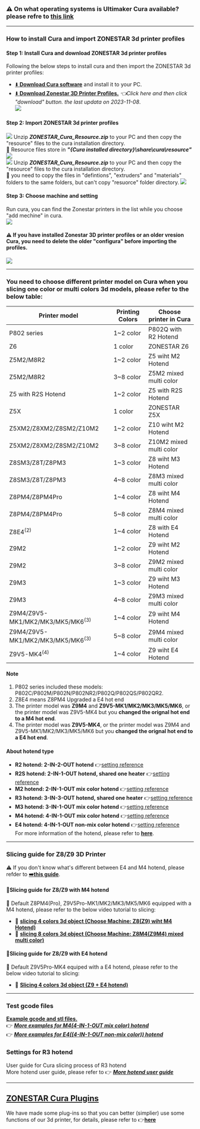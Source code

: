 ### :warning: On what operating systems is Ultimaker Cura available? please refre to [this link](https://support.makerbot.com/s/article/1667337917781)

-----
### How to install Cura and import ZONESTAR 3d printer profiles
#### Step 1: Install Cura and download ZONESTAR 3d printer profiles
Following the below steps to install cura and then import the ZONESTAR 3d printer profiles:  
- [:arrow_down: **Download Cura software**](https://github.com/Ultimaker/Cura/releases/download/5.4.0/UltiMaker-Cura-5.4.0-win64.exe) and install it to your PC.
- [:arrow_down: **Download Zonestar 3D Printer Profiles.**](https://github.com/ZONESTAR3D/Slicing-Guide/blob/master/cura/ZONESTAR_Cura_resources.zip) *:point_left:Click here and then click "download" button. the last updata on 2023-11-08*.   
![](downloadzip.gif)  
#### Step 2: Import ZONESTAR 3d printer profiles
![](./win.jpg) Unzip ***ZONESTAR_Cura_Resource.zip*** to your PC and then copy the "resource" files to the cura installation directory.    
:pushpin: Resource files store in ***"{Cura installed directory}\share\cura\resource"***    
![](ImportProfiles.gif)  
![](./macos.jpg) Unzip ***ZONESTAR_Cura_Resource.zip*** to your PC and then copy the "resource" files to the cura installation directory.    
:pushpin: you need to copy the files in "defintions", "extruders" and "materials" folders to the same folders, but can't copy "resuorce" folder directory.
![](ImportProfiles-MacOS.gif)    

#### Step 3: Choose machine and setting
Run cura, you can find the Zonestar printers in the list while you choose "add mechine" in cura.    
![](machinelist.gif)
#### :warning: If you have installed Zonestar 3D printer profiles or an older vresion Cura, you need to delete the older "configura" before importing the profiles.
![](delete.gif)   

-----  
### You need to choose different printer model on Cura when you slicing one color or multi colors 3d models, please refer to the below table:
|   Printer model                                 |Printing Colors | Choose printer in Cura |
|-------------------------------------------------|----------------|------------------------|
| P802 series                                     | 1~2 color      | P802Q with R2 Hotend   |
| Z6                                              | 1 color        | ZONESTAR Z6            |
| Z5M2/M8R2                                       | 1~2 color      | Z5 wiht M2 Hotend      |
| Z5M2/M8R2                                       | 3~8 color      | Z5M2 mixed multi color |
| Z5 with R2S Hotend                              | 1~2 color      | Z5 with R2S Hotend     |
| Z5X                                             | 1 color        | ZONESTAR Z5X           |
| Z5XM2/Z8XM2/Z8SM2/Z10M2                         | 1~2 color      | Z10 wiht M2 Hotend     |
| Z5XM2/Z8XM2/Z8SM2/Z10M2                         | 3~8 color      | Z10M2 mixed multi color|
| Z8SM3/Z8T/Z8PM3                                 | 1~3 color      | Z8 wiht M3 Hotend      |
| Z8SM3/Z8T/Z8PM3                                 | 4~8 color      | Z8M3 mixed multi color |
| Z8PM4/Z8PM4Pro                                  | 1~4 color      | Z8 wiht M4 Hotend      |
| Z8PM4/Z8PM4Pro                                  | 5~8 color      | Z8M4 mixed multi color |
| Z8E4<sup>(2)</sup>                              | 1~4 color      | Z8 with E4 Hotend      |
| Z9M2                                            | 1~2 color      | Z9 wiht M2 Hotend      |
| Z9M2                                            | 3~8 color      | Z9M2 mixed multi color |
| Z9M3                                            | 1~3 color      | Z9 wiht M3 Hotend      |
| Z9M3                                            | 4~8 color      | Z9M3 mixed multi color |
| Z9M4/Z9V5-MK1/MK2/MK3/MK5/MK6<sup>(3)</sup>     | 1~4 color      | Z9 wiht M4 Hotend      |
| Z9M4/Z9V5-MK1/MK2/MK3/MK5/MK6<sup>(3)</sup>     | 5~8 color      | Z9M4 mixed multi color |
| Z9V5-MK4<sup>(4)</sup>                          | 1~4 color      | Z9 wiht E4 Hotend      |
#### Note 
1. P802 series included these models: P802C/P802M/P802N/P802NR2/P802Q/P802QS/P802QR2.
2. Z8E4 means Z8PM4 Upgraded a E4 hot end
3. The printer model was **Z9M4** and **Z9V5-MK1/MK2/MK3/MK5/MK6**, or the printer model was Z9V5-MK4 but you **changed the orignal hot end to a M4 hot end**.
4. The printer model was **Z9V5-MK4**, or the printer model was Z9M4 and Z9V5-MK1/MK2/MK3/MK5/MK6 but you **changed the orignal hot end to a E4 hot end**.

#### About hotend type
- **R2 hotend:  2-IN-2-OUT hotend** :point_right:[setting reference](./R2_Hotend/)    
- **R2S hotend: 2-IN-1-OUT hotend, shared one heater** :point_right:[setting reference](./R2S_Hotend/)    
- **M2 hotend: 2-IN-1-OUT mix color hotend** :point_right:[setting reference](./M2_Hotend/)    
- **R3 hotend: 3-IN-3-OUT hotend, shared one heater** :point_right:[setting reference](./R3_hotend/)    
- **M3 hotend: 3-IN-1-OUT mix color hotend** :point_right:[setting reference](./M3_Hotend/)    
- **M4 hotend: 4-IN-1-OUT mix color hotend** :point_right:[setting reference](./M4_Hotend/)        
- **E4 hotend: 4-IN-1-OUT non-mix color hotend** :point_right:[setting reference](./E4_Hotend/)      
For more information of the hotend, please refer to [**here**](https://github.com/ZONESTAR3D/Upgrade-kit-guide/tree/main/HOTEND).

-----  
### Slicing guide for Z8/Z9 3D Printer
:warning: If you don't know what's different between E4 and M4 hotend, please refder to [**:arrow_right:this guide**](https://github.com/ZONESTAR3D/Upgrade-kit-guide/tree/main/HOTEND/FAQ_M4E4.md).
#### :book:Slicing guide for Z8/Z9 with M4 hotend
:pushpin: Default Z8PM4(Pro), Z9V5Pro-MK1/MK2/MK3/MK5/MK6 equipped with a M4 hotend, please refer to the below video tutorial to slicing:
- :movie_camera: [**slicing 4 colors 3d object (Choose Machine: Z8(Z9) wiht M4 Hotend)**](https://youtu.be/hP6Socp-Cz0)    
- :movie_camera: [**slicing 8 colors 3d object (Choose Machine: Z8M4(Z9M4) mixed multi color)**](https://youtu.be/qQ6UnTysqK0)  
#### :book:Slicing guide for Z8/Z9 with E4 hotend
:pushpin: Default Z9V5Pro-MK4 equiped with a E4 hotend, please refer to the below video tutorial to slicing:
- :book: [**Slicing 4 colors 3d object (Z9 + E4 hotend)**](./E4_hotend/readme.md)


-----
### Test gcode files
[**Example gcode and stl files.**](./test-gcode-file/readme.md)    
:point_right: [***More examples for M4(4-IN-1-OUT mix color) hotend***](https://github.com/ZONESTAR3D/Upgrade-kit-guide/tree/main/HOTEND/M4%20%204-IN-1-OUT%20Mixing%20Color%20Hotend)  
:point_right: [***More examples for E4((4-IN-1-OUT non-mix color)) hotend***](https://github.com/ZONESTAR3D/Upgrade-kit-guide/tree/main/HOTEND/E4%204-IN-1-OUT%20Non-Mixing%20Color%20Hotend)  
### Settings for R3 hotend 
User guide for Cura slicing process of R3 hotend   
More hotend user guide, please refer to :point_right: [***More hotend user guide***](https://github.com/ZONESTAR3D/Upgrade-kit-guide/tree/main/HOTEND)  

-----
## [ZONESTAR Cura Plugins](./plugins/readme.md)
We have made some plug-ins so that you can better (simplier) use some functions of our 3d printer, for details, please refer to :point_right:[**here**](./plugins/readme.md)
